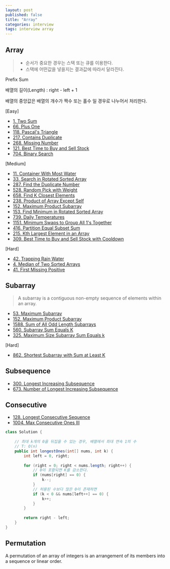 ```yaml
---
layout: post
published: false
title: "Array"
categories: interview
tags: interview array
---
```


## Array
> - 순서가 중요한 경우는 스택 또는 큐를 이용한다.
> - 스택에 어떤값을 넣을지는 결과값에 따라서 달라진다.

Prefix Sum

배열의 길이(Length) : right - left + 1

배열의 중앙값은 배열의 개수가 짝수 또는 홀수 일 경우로 나누어서 처리한다.

[Easy]
- [1. Two Sum](https://leetcode.com/problems/two-sum/)
- [66. Plus One](https://leetcode.com/problems/plus-one/)
- [118. Pascal's Triangle](https://leetcode.com/problems/pascals-triangle/)
- [217. Contains Duplicate](https://leetcode.com/problems/contains-duplicate/)
- [268. Missing Number](https://leetcode.com/problems/missing-number/)
- [121. Best Time to Buy and Sell Stock](https://leetcode.com/problems/best-time-to-buy-and-sell-stock/)
- [704. Binary Search](https://leetcode.com/problems/binary-search/)

[Medium]
- [11. Container With Most Water](https://leetcode.com/problems/container-with-most-water/)
- [33. Search in Rotated Sorted Array](https://leetcode.com/problems/search-in-rotated-sorted-array/)
- [287. Find the Duplicate Number](https://leetcode.com/problems/find-the-duplicate-number/)
- [528. Random Pick with Weight](https://leetcode.com/problems/random-pick-with-weight/)
- [658. Find K Closest Elements](https://leetcode.com/problems/find-k-closest-elements/)
- [238. Product of Array Except Self](https://leetcode.com/problems/product-of-array-except-self/)
- [152. Maximum Product Subarray](https://leetcode.com/problems/maximum-product-subarray/)
- [153. Find Minimum in Rotated Sorted Array](https://leetcode.com/problems/find-minimum-in-rotated-sorted-array/)
- [739. Daily Temperatures](https://leetcode.com/problems/daily-temperatures/)
- [1151. Minimum Swaps to Group All 1's Together](https://leetcode.com/problems/minimum-swaps-to-group-all-1s-together/)
- [416. Partition Equal Subset Sum](https://leetcode.com/problems/partition-equal-subset-sum/)
- [215. Kth Largest Element in an Array](https://leetcode.com/problems/kth-largest-element-in-an-array/)
- [309. Best Time to Buy and Sell Stock with Cooldown](https://leetcode.com/problems/best-time-to-buy-and-sell-stock-with-cooldown/)

[Hard]
- [42. Trapping Rain Water](https://leetcode.com/problems/trapping-rain-water)
- [4. Median of Two Sorted Arrays](https://leetcode.com/problems/median-of-two-sorted-arrays/)
- [41. First Missing Positive](https://leetcode.com/problems/first-missing-positive/)

## Subarray
> A subarray is a contiguous non-empty sequence of elements within an array.

- [53. Maximum Subarray](https://leetcode.com/problems/maximum-subarray/)
- [152. Maximum Product Subarray](https://leetcode.com/problems/maximum-product-subarray/)
- [1588. Sum of All Odd Length Subarrays](https://leetcode.com/problems/sum-of-all-odd-length-subarrays/)
- [560. Subarray Sum Equals K](https://leetcode.com/problems/subarray-sum-equals-k/)
- [325. Maximum Size Subarray Sum Equals k](https://leetcode.com/problems/maximum-size-subarray-sum-equals-k/)

[Hard]
- [862. Shortest Subarray with Sum at Least K](https://leetcode.com/problems/shortest-subarray-with-sum-at-least-k/)

## Subsequence

- [300. Longest Increasing Subsequence](https://leetcode.com/problems/longest-increasing-subsequence/)
- [673. Number of Longest Increasing Subsequence](https://leetcode.com/problems/number-of-longest-increasing-subsequence/)

## Consecutive

- [128. Longest Consecutive Sequence](https://leetcode.com/problems/longest-consecutive-sequence/)
- [1004. Max Consecutive Ones III](https://leetcode.com/problems/max-consecutive-ones-iii/)
```java
class Solution {
    
    // 최대 k개의 0을 뒤집을 수 있는 경우, 배열에서 최대 연속 1의 수
    // T: O(n)
    public int longestOnes(int[] nums, int k) {
        int left = 0, right;
        
        for (right = 0; right < nums.length; right++) {
            // 0이 포함되면 K를 감소한다.
            if (nums[right] == 0) {
                k--;
            }
            // 허용된 수보다 많은 0이 존재하면
            if (k < 0 && nums[left++] == 0) {
                k++;
            }
        }     
        
        return right - left;
    }
}
```

## Permutation
A permutation of an array of integers is an arrangement of its members into a sequence or linear order.